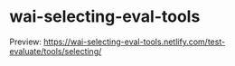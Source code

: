 # wai-selecting-eval-tools

Preview: https://wai-selecting-eval-tools.netlify.com/test-evaluate/tools/selecting/
